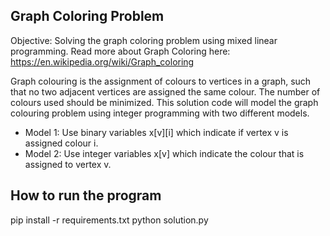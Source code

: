 ## Graph Coloring Problem

Objective: Solving the graph coloring problem using mixed linear programming.
Read more about Graph Coloring here: https://en.wikipedia.org/wiki/Graph_coloring

Graph colouring is the assignment of colours to vertices in a graph, such that no two adjacent vertices are assigned the same colour. The number of colours used should be minimized.
This solution code will model the graph colouring problem using integer programming with two different models.

- Model 1: Use binary variables x[v][i] which indicate if vertex v is assigned colour i.
- Model 2: Use integer variables x[v] which indicate the colour that is assigned to vertex v.

## How to run the program
pip install -r requirements.txt
python solution.py
